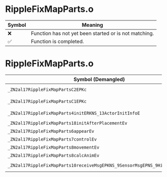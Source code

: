 # RippleFixMapParts.o
| Symbol | Meaning 
| ------------- | ------------- 
| :x: | Function has not yet been started or is not matching. 
| :white_check_mark: | Function is completed. 


# RippleFixMapParts.o
| Symbol (Demangled) | Symbol (Mangled) | Decompiled? |
| ------------- |  ------------- | ------------- |
| `_ZN2al17RippleFixMapPartsC2EPKc` | `al::RippleFixMapParts::RippleFixMapParts(char const*)` | :white_check_mark: |
| `_ZN2al17RippleFixMapPartsC1EPKc` | `al::RippleFixMapParts::RippleFixMapParts(char const*)` | :white_check_mark: |
| `_ZN2al17RippleFixMapParts4initERKNS_13ActorInitInfoE` | `al::RippleFixMapParts::init(al::ActorInitInfo const&)` | :white_check_mark: |
| `_ZN2al17RippleFixMapParts18initAfterPlacementEv` | `al::RippleFixMapParts::initAfterPlacement(void)` | :white_check_mark: |
| `_ZN2al17RippleFixMapParts6appearEv` | `al::RippleFixMapParts::appear(void)` | :white_check_mark: |
| `_ZN2al17RippleFixMapParts7controlEv` | `al::RippleFixMapParts::control(void)` | :white_check_mark: |
| `_ZN2al17RippleFixMapParts8movementEv` | `al::RippleFixMapParts::movement(void)` | :white_check_mark: |
| `_ZN2al17RippleFixMapParts8calcAnimEv` | `al::RippleFixMapParts::calcAnim(void)` | :white_check_mark: |
| `_ZN2al17RippleFixMapParts10receiveMsgEPKNS_9SensorMsgEPNS_9HitSensorES5_` | `al::RippleFixMapParts::receiveMsg(al::SensorMsg const*,al::HitSensor *,al::HitSensor *)` | :white_check_mark: |

